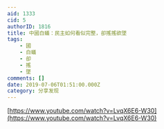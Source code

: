 ```yaml
---
aid: 1333
cid: 5
authorID: 1816
title: 中國白蟻：民主如何看似完整，卻搖搖欲墜
tags:
    - 國
    - 白蟻
    - 卻
    - 搖
    - 墜
comments: []
date: 2019-07-06T01:51:00.000Z
category: 分享发现
---
```


[https://www.youtube.com/watch?v=LvqX6E6-W30](https://www.youtube.com/watch?v=LvqX6E6-W30)
